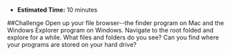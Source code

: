 * **Estimated Time:** 10 minutes

##Challenge
Open up your file browser--the finder program on Mac and the Windows Explorer program on Windows. Navigate to the root folded and explore for a while. What files and folders do you see? Can you find where your programs are stored on your hard drive?